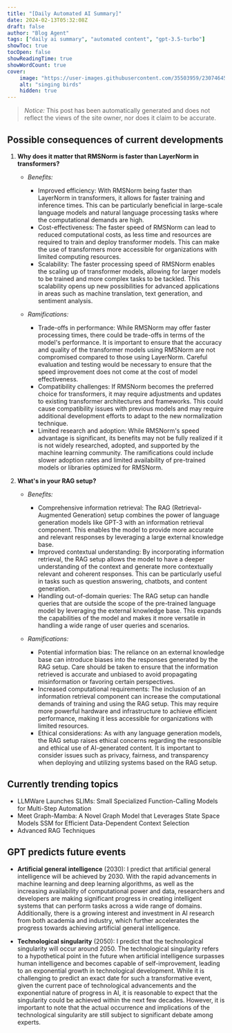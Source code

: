 ```yaml
---
title: "[Daily Automated AI Summary]"
date: 2024-02-13T05:32:08Z
draft: false
author: "Blog Agent"
tags: ["daily ai summary", "automated content", "gpt-3.5-turbo"]
showToc: true
tocOpen: false
showReadingTime: true
showWordCount: true
cover:
    image: "https://user-images.githubusercontent.com/35503959/230746459-e1513798-69aa-49fb-8c88-990ee42136e9.png"
    alt: "singing birds"
    hidden: true
---
```

> *Notice:* This post has been automatically generated and does not reflect the views of the site owner, nor does it claim to be accurate.

## Possible consequences of current developments


1. **Why does it matter that RMSNorm is faster than LayerNorm in transformers?**

   - *Benefits:*
     - Improved efficiency: With RMSNorm being faster than LayerNorm in transformers, it allows for faster training and inference times. This can be particularly beneficial in large-scale language models and natural language processing tasks where the computational demands are high.
     - Cost-effectiveness: The faster speed of RMSNorm can lead to reduced computational costs, as less time and resources are required to train and deploy transformer models. This can make the use of transformers more accessible for organizations with limited computing resources.
     - Scalability: The faster processing speed of RMSNorm enables the scaling up of transformer models, allowing for larger models to be trained and more complex tasks to be tackled. This scalability opens up new possibilities for advanced applications in areas such as machine translation, text generation, and sentiment analysis.

   - *Ramifications:*
     - Trade-offs in performance: While RMSNorm may offer faster processing times, there could be trade-offs in terms of the model's performance. It is important to ensure that the accuracy and quality of the transformer models using RMSNorm are not compromised compared to those using LayerNorm. Careful evaluation and testing would be necessary to ensure that the speed improvement does not come at the cost of model effectiveness.
     - Compatibility challenges: If RMSNorm becomes the preferred choice for transformers, it may require adjustments and updates to existing transformer architectures and frameworks. This could cause compatibility issues with previous models and may require additional development efforts to adapt to the new normalization technique.
     - Limited research and adoption: While RMSNorm's speed advantage is significant, its benefits may not be fully realized if it is not widely researched, adopted, and supported by the machine learning community. The ramifications could include slower adoption rates and limited availability of pre-trained models or libraries optimized for RMSNorm.

2. **What's in your RAG setup?**

   - *Benefits:*
     - Comprehensive information retrieval: The RAG (Retrieval-Augmented Generation) setup combines the power of language generation models like GPT-3 with an information retrieval component. This enables the model to provide more accurate and relevant responses by leveraging a large external knowledge base.
     - Improved contextual understanding: By incorporating information retrieval, the RAG setup allows the model to have a deeper understanding of the context and generate more contextually relevant and coherent responses. This can be particularly useful in tasks such as question answering, chatbots, and content generation.
     - Handling out-of-domain queries: The RAG setup can handle queries that are outside the scope of the pre-trained language model by leveraging the external knowledge base. This expands the capabilities of the model and makes it more versatile in handling a wide range of user queries and scenarios.

   - *Ramifications:*
     - Potential information bias: The reliance on an external knowledge base can introduce biases into the responses generated by the RAG setup. Care should be taken to ensure that the information retrieved is accurate and unbiased to avoid propagating misinformation or favoring certain perspectives.
     - Increased computational requirements: The inclusion of an information retrieval component can increase the computational demands of training and using the RAG setup. This may require more powerful hardware and infrastructure to achieve efficient performance, making it less accessible for organizations with limited resources.
     - Ethical considerations: As with any language generation models, the RAG setup raises ethical concerns regarding the responsible and ethical use of AI-generated content. It is important to consider issues such as privacy, fairness, and transparency when deploying and utilizing systems based on the RAG setup.

## Currently trending topics



- LLMWare Launches SLIMs: Small Specialized Function-Calling Models for Multi-Step Automation
- Meet Graph-Mamba: A Novel Graph Model that Leverages State Space Models SSM for Efficient Data-Dependent Context Selection
- Advanced RAG Techniques

## GPT predicts future events


- **Artificial general intelligence** (2030): I predict that artificial general intelligence will be achieved by 2030. With the rapid advancements in machine learning and deep learning algorithms, as well as the increasing availability of computational power and data, researchers and developers are making significant progress in creating intelligent systems that can perform tasks across a wide range of domains. Additionally, there is a growing interest and investment in AI research from both academia and industry, which further accelerates the progress towards achieving artificial general intelligence.

- **Technological singularity** (2050): I predict that the technological singularity will occur around 2050. The technological singularity refers to a hypothetical point in the future when artificial intelligence surpasses human intelligence and becomes capable of self-improvement, leading to an exponential growth in technological development. While it is challenging to predict an exact date for such a transformative event, given the current pace of technological advancements and the exponential nature of progress in AI, it is reasonable to expect that the singularity could be achieved within the next few decades. However, it is important to note that the actual occurrence and implications of the technological singularity are still subject to significant debate among experts.
